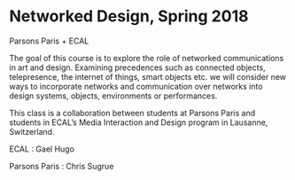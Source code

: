 # Networked Design, Spring 2018

Parsons Paris + ECAL

The goal of this course is to explore the role of networked communications in art and design. Examining precedences such as connected objects, telepresence, the internet of things, smart objects etc. we will consider new ways to incorporate networks and communication over networks into design systems, objects, environments or performances.

This class is a collaboration between students at Parsons Paris and students in ECAL’s Media Interaction and Design program in Lausanne, Switzerland.

ECAL : Gael Hugo

Parsons Paris : Chris Sugrue
